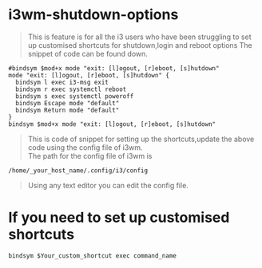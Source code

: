 
# i3wm-shutdown-options
> This is feature is for all the i3 users who have been struggling to set up customised shortcuts for shutdown,login and reboot options
The snippet of code can be found down.<br>
```
#bindsym $mod+x mode "exit: [l]ogout, [r]eboot, [s]hutdown"
mode "exit: [l]ogout, [r]eboot, [s]hutdown" {
  bindsym l exec i3-msg exit
  bindsym r exec systemctl reboot
  bindsym s exec systemctl poweroff
  bindsym Escape mode "default"
  bindsym Return mode "default"
}
bindsym $mod+x mode "exit: [l]ogout, [r]eboot, [s]hutdown"

```




> This is code of snippet for setting up the shortcuts,update the above code using the config file of i3wm.<br>
> The path for the config file of i3wm is <br>
``` 
/home/_your_host_name/.config/i3/config 
```

> Using any text editor you can edit the config file. <br>
# If you need to set up customised shortcuts <br>

``` 
bindsym $Your_custom_shortcut exec command_name 
```

